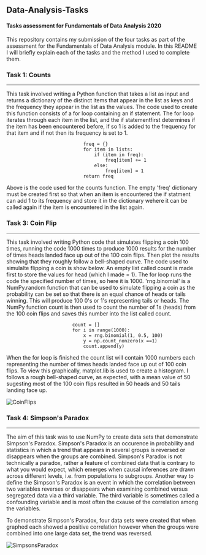 ## Data-Analysis-Tasks
#### Tasks assessment for Fundamentals of Data Analysis 2020

This repository contains my submission of the four tasks as part of the assessment for the Fundamentals of Data Analysis module. In this README I will briefly explain each of the tasks and the method I used to complete them.

### Task 1: Counts
---
This task involved writing a Python function that takes a list as input and returns a dictionary of the distinct items that appear in the list as keys and the frequency they appear in the list as the values. 
The code used to create this function consists of a for loop containing an if statement. The for loop iterates through each item in the list, and the if statementfirst determines if the item has been encountered before, if so 1 is added to the frequency for that item and if not then its frequency is set to 1.
```
                            freq = {} 
                            for item in lists: 
                                if (item in freq): 
                                    freq[item] += 1
                                else: 
                                    freq[item] = 1
                            return freq
```
Above is the code used for the counts function. The empty 'freq' dictionary must be created first so that when an item is encountered the if statment can add 1 to its frequency and store it in the dictionary wehere it can be called again if the item is encountered in the list again.



### Task 3: Coin Flip
---
This task involved writing Python code that simulates flipping a coin 100 times, running the code 1000 times to produce 1000 results for the number of times heads landed face up out of the 100 coin flips. Then plot the results showing that they roughly follow a bell-shaped curve. 
The code used to simulalte flipping a coin is show below. An empty list called count is made first to store the values for head (which I made = 1). The for loop runs the code the specified number of times, so here it is 1000. 'rng.binomial' is a NumPy.random function that can be used to simulate flipping a coin as the probability can be set so that there is an equal chance of heads or tails winning. This will produce 100 0's or 1's representing tails or heads. The NumPy function count is then used to count the number of 1s (heads) from the 100 coin flips and saves this number into the list called count.
```
                        count = []
                        for i in range(1000):
                            x = rng.binomial(1, 0.5, 100)  
                            y = np.count_nonzero(x ==1)
                            count.append(y)
```
When the for loop is finished the count list will contain 1000 numbers each representing the number of times heads landed face up out of 100 coin flips. To view this graphically, matplot.lib is used to create a histogram. I follows a rough bell-shaped curve, as expected, with a mean value of 50 sugesting most of the 100 coin flips resulted in 50 heads and 50 tails landing face up.

![CoinFlips](https://user-images.githubusercontent.com/60262898/101989087-e1bd3800-3c95-11eb-9f64-a6356b230a20.png)



### Task 4: Simpson's Paradox
---
The aim of this task was to use NumPy to create data sets that demonstrate Simpson's Paradox. Simpson's Paradox is an occurence in probability and statistics in which a trend that appears in several groups is reversed or disappears when the groups are combined. Simpson's Paradox is not technically a paradox, rather a feature of combined data that is contrary to what you would expect, which emerges when causal inferences are drawn across different levels, i.e. from populations to subgroups. Another way to define the Simpson's Paradox is an event in which the correlation between two variables reverses or disappears when examining combined versus segregated data via a third variable. The third variable is sometimes called a confounding variable and is most often the cxause of the correlation among the variables. 

To demonstrate Simpson's Paradox, four data sets were created that when graphed each showed a positive correlation however when the groups were combined into one large data set, the trend was reversed.

![SimpsonsParadox](https://user-images.githubusercontent.com/60262898/102015089-53a68780-3d51-11eb-9a4c-87dbda76fd58.png)
                    























